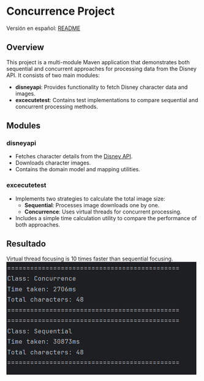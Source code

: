 # Concurrence Project

Versión en español: [README](README.es.md)

## Overview

This project is a multi-module Maven application that demonstrates both sequential and concurrent approaches for processing data from the Disney API. It consists of two main modules:

- **disneyapi**: Provides functionality to fetch Disney character data and images.
- **excecutetest**: Contains test implementations to compare sequential and concurrent processing methods.

## Modules

### disneyapi
- Fetches character details from the [Disney API](https://api.disneyapi.dev).
- Downloads character images.
- Contains the domain model and mapping utilities.

### excecutetest
- Implements two strategies to calculate the total image size:
    - **Sequential**: Processes image downloads one by one.
    - **Concurrence**: Uses virtual threads for concurrent processing.
- Includes a simple time calculation utility to compare the performance of both approaches.

## Resultado
Virtual thread focusing is 10 times faster than sequential focusing.
![img.png](img.png)